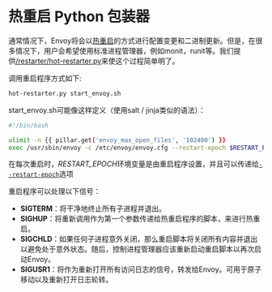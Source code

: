 热重启 Python 包装器
==========================

通常情况下，Envoy将会以[热重启](../intro/arch_overview/hot_restart.md#arch-overview-hot-restart)的方式进行配置变更和二进制更新。但是，在很多情况下，用户会希望使用标准进程管理器，例如monit，runit等。我们提供[/restarter/hot-restarter.py](https://github.com/envoyproxy/envoy/blob/master//restarter/hot-restarter.py)来使这个过程简单明了。

调用重启程序方式如下:

```bash
hot-restarter.py start_envoy.sh
```

start_envoy.sh可能像这样定义（使用salt / jinja类似的语法）：

```bash
#!/bin/bash

ulimit -n {{ pillar.get('envoy_max_open_files', '102400') }}
exec /usr/sbin/envoy -c /etc/envoy/envoy.cfg --restart-epoch $RESTART_EPOCH --service-cluster {{ grains['cluster_name'] }} --service-node {{ grains['service_node'] }} --service-zone {{ grains.get('ec2_availability-zone', 'unknown') }}
```

在每次重启时，*RESTART_EPOCH*环境变量是由重启程序设置，并且可以传递给[`--restart-epoch`](cli.md#cmdoption-restart-epoch)选项

重启程序可以处理以下信号：

- **SIGTERM**：将干净地终止所有子进程并退出。
- **SIGHUP**：将重新调用作为第一个参数传递给热重启程序的脚本，来进行热重启。
- **SIGCHLD**：如果任何子进程意外关闭，那么重启脚本将关闭所有内容并退出以避免处于意外状态。随后，控制进程管理器应该重新启动重启脚本以再次启动Envoy。
- **SIGUSR1**：将作为重新打开所有访问日志的信号，转发给Envoy。可用于原子移动以及重新打开日志轮转。